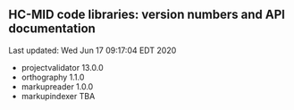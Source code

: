 ## HC-MID code libraries: version numbers and API documentation

Last updated: Wed Jun 17 09:17:04 EDT 2020


- projectvalidator 13.0.0
- orthography 1.1.0
- markupreader 1.0.0
- markupindexer TBA
